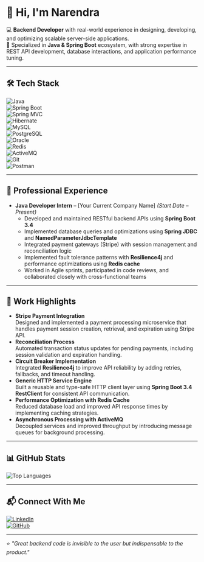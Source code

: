 # 👋 Hi, I'm Narendra  

💻 **Backend Developer** with real-world experience in designing, developing, and optimizing scalable server-side applications.  
🎯 Specialized in **Java & Spring Boot** ecosystem, with strong expertise in REST API development, database interactions, and application performance tuning.  

---

## 🛠 Tech Stack  

![Java](https://img.shields.io/badge/Java-007396?style=for-the-badge&logo=java&logoColor=white)  
![Spring Boot](https://img.shields.io/badge/Spring_Boot-6DB33F?style=for-the-badge&logo=spring-boot&logoColor=white)  
![Spring MVC](https://img.shields.io/badge/Spring_MVC-6DB33F?style=for-the-badge&logo=spring&logoColor=white)  
![Hibernate](https://img.shields.io/badge/Hibernate-59666C?style=for-the-badge&logo=hibernate&logoColor=white)  
![MySQL](https://img.shields.io/badge/MySQL-4479A1?style=for-the-badge&logo=mysql&logoColor=white)  
![PostgreSQL](https://img.shields.io/badge/PostgreSQL-316192?style=for-the-badge&logo=postgresql&logoColor=white)  
![Oracle](https://img.shields.io/badge/Oracle-F80000?style=for-the-badge&logo=oracle&logoColor=white)  
![Redis](https://img.shields.io/badge/Redis-DC382D?style=for-the-badge&logo=redis&logoColor=white)  
![ActiveMQ](https://img.shields.io/badge/ActiveMQ-FF6600?style=for-the-badge&logo=apache&logoColor=white)  
![Git](https://img.shields.io/badge/Git-F05032?style=for-the-badge&logo=git&logoColor=white)  
![Postman](https://img.shields.io/badge/Postman-FF6C37?style=for-the-badge&logo=postman&logoColor=white)  

---

## 💼 Professional Experience  
- **Java Developer Intern** – [Your Current Company Name] *(Start Date – Present)*  
  - Developed and maintained RESTful backend APIs using **Spring Boot 3.4**  
  - Implemented database queries and optimizations using **Spring JDBC** and **NamedParameterJdbcTemplate**  
  - Integrated payment gateways (Stripe) with session management and reconciliation logic  
  - Implemented fault tolerance patterns with **Resilience4j** and performance optimizations using **Redis cache**  
  - Worked in Agile sprints, participated in code reviews, and collaborated closely with cross-functional teams  

---

## 🌟 Work Highlights  
- **Stripe Payment Integration**  
  Designed and implemented a payment processing microservice that handles payment session creation, retrieval, and expiration using Stripe API.  
- **Reconciliation Process**  
  Automated transaction status updates for pending payments, including session validation and expiration handling.  
- **Circuit Breaker Implementation**  
  Integrated **Resilience4j** to improve API reliability by adding retries, fallbacks, and timeout handling.  
- **Generic HTTP Service Engine**  
  Built a reusable and type-safe HTTP client layer using **Spring Boot 3.4 RestClient** for consistent API communication.  
- **Performance Optimization with Redis Cache**  
  Reduced database load and improved API response times by implementing caching strategies.  
- **Asynchronous Processing with ActiveMQ**  
  Decoupled services and improved throughput by introducing message queues for background processing.  

---

## 📊 GitHub Stats  

![Top Languages](https://github-readme-stats.vercel.app/api/top-langs/?username=tech-Narendra&layout=compact&theme=tokyonight)  

---

## 📬 Connect With Me  

[![LinkedIn](https://img.shields.io/badge/LinkedIn-0077B5?style=for-the-badge&logo=linkedin&logoColor=white)](https://linkedin.com/in/technarendra)   
[![GitHub](https://img.shields.io/badge/GitHub-100000?style=for-the-badge&logo=github&logoColor=white)](https://github.com/tech-Narendra)  

---

⭐ *"Great backend code is invisible to the user but indispensable to the product."*  
